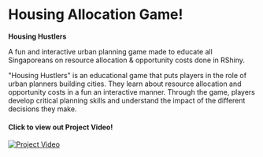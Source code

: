 # Housing Allocation Game!
**Housing Hustlers**

A fun and interactive urban planning game made to educate all Singaporeans on resource allocation & opportunity costs done in RShiny.

"Housing Hustlers" is an educational game that puts players in the role of urban planners building cities. They learn about resource allocation and opportunity costs in a fun an interactive manner. Through the game, players develop critical planning skills and understand the impact of the different decisions they make.

#### Click to view out Project Video!
[![Project Video](http://img.youtube.com/vi/0NUa8OS9IJI/maxresdefault.jpg)](https://youtu.be/0NUa8OS9IJI "Project Video")

